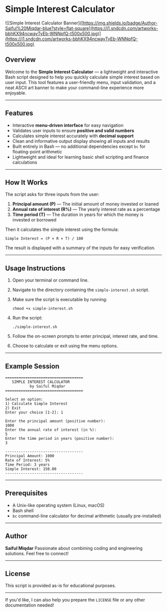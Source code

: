 # Simple Interest Calculator

![[Simple Interest Calculator Banner]([https://img.shields.io/badge/Author-Saiful%20Miqdar-blue?style=flat-square](https://i1.sndcdn.com/artworks-bbhKX94ncwayTyEb-WNNpfQ-t500x500.jpg)](https://i1.sndcdn.com/artworks-bbhKX94ncwayTyEb-WNNpfQ-t500x500.jpg)

## Overview

Welcome to the **Simple Interest Calculator** — a lightweight and interactive Bash script designed to help you quickly calculate simple interest based on user input. This tool features a user-friendly menu, input validation, and a neat ASCII art banner to make your command-line experience more enjoyable.

---

## Features

* Interactive **menu-driven interface** for easy navigation
* Validates user inputs to ensure **positive and valid numbers**
* Calculates simple interest accurately with **decimal support**
* Clean and informative output display showing all inputs and results
* Built entirely in Bash — no additional dependencies except `bc` for floating-point arithmetic
* Lightweight and ideal for learning basic shell scripting and finance calculations

---

## How It Works

The script asks for three inputs from the user:

1. **Principal amount (P)** — The initial amount of money invested or loaned
2. **Annual rate of interest (R%)** — The yearly interest rate as a percentage
3. **Time period (T)** — The duration in years for which the money is invested or borrowed

Then it calculates the simple interest using the formula:

```
Simple Interest = (P × R × T) / 100
```

The result is displayed with a summary of the inputs for easy verification.

---

## Usage Instructions

1. Open your terminal or command line.
2. Navigate to the directory containing the `simple-interest.sh` script.
3. Make sure the script is executable by running:

   ```
   chmod +x simple-interest.sh
   ```
4. Run the script:

   ```
   ./simple-interest.sh
   ```
5. Follow the on-screen prompts to enter principal, interest rate, and time.
6. Choose to calculate or exit using the menu options.

---

## Example Session

```
===================================
   SIMPLE INTEREST CALCULATOR      
           by Saiful Miqdar        
===================================

Select an option:
1) Calculate Simple Interest
2) Exit
Enter your choice [1-2]: 1

Enter the principal amount (positive number):
1000
Enter the annual rate of interest (in %):
5
Enter the time period in years (positive number):
3

-----------------------------------
Principal Amount: 1000
Rate of Interest: 5%
Time Period: 3 years
Simple Interest: 150.00
-----------------------------------
```

---

## Prerequisites

* A Unix-like operating system (Linux, macOS)
* Bash shell
* `bc` command-line calculator for decimal arithmetic (usually pre-installed)

---

## Author

**Saiful Miqdar**
Passionate about combining coding and engineering solutions. Feel free to connect!

---

## License

This script is provided as-is for educational purposes.

---

If you'd like, I can also help you prepare the `LICENSE` file or any other documentation needed!
